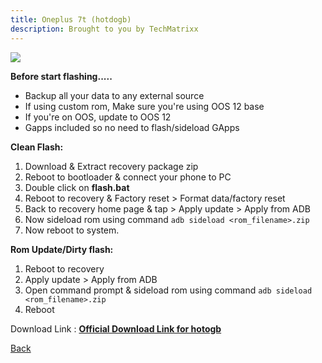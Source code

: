 ```yaml
---
title: Oneplus 7t (hotdogb)
description: Brought to you by TechMatrixx
---
```

<a href="#"><img align="center" img src="assets/installation.png" /></a>

**Before start flashing.....**
- Backup all your data to any external source
- If using custom rom, Make sure you're using OOS 12 base
- If you're on OOS, update to OOS 12 
- Gapps included so no need to flash/sideload GApps

**Clean Flash:**
1. Download & Extract recovery package zip
2. Reboot to bootloader & connect your phone to PC
3. Double click on __flash.bat__
4. Reboot to recovery & Factory reset > Format data/factory reset
5. Back to recovery home page & tap > Apply update > Apply from ADB
5. Now sideload rom using command ```adb sideload <rom_filename>.zip```
7. Now reboot to system.

**Rom Update/Dirty flash:**
1. Reboot to recovery
2. Apply update > Apply from ADB
3. Open command prompt & sideload rom using command ```adb sideload <rom_filename>.zip```
4. Reboot

Download Link : [**Official Download Link for hotogb**](https://sourceforge.net/projects/projectmatrixx/files/Android-13/hotdogb/)

[Back](./)
